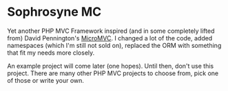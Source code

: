 Sophrosyne MC
==============

Yet another PHP MVC Framework inspired (and in some completely lifted from) David Pennington's [MicroMVC](https://github.com/Xeoncross/micromvc). I changed a lot of the code, added namespaces (which I'm still not sold on), replaced the ORM with something that fit my needs more closely.

An example project will come later (one hopes). Until then, don't use this project. There are many other PHP MVC projects to choose from, pick one of those or write your own.
